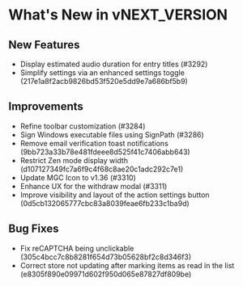 # What's New in vNEXT_VERSION

## New Features

- Display estimated audio duration for entry titles (#3292)
- Simplify settings via an enhanced settings toggle (217e1a8f2acb9826bd53f520e5dd9e7a686bf5b9)

## Improvements

- Refine toolbar customization (#3284)
- Sign Windows executable files using SignPath (#3286)
- Remove email verification toast notifications (9bb723a33b78e481fdeee8d525f41c7406abb643)
- Restrict Zen mode display width (d107127349fc7a6f9c4f68c8ae20c1adc292c7e1)
- Update MGC Icon to v1.36 (#3310)
- Enhance UX for the withdraw modal (#3311)
- Improve visibility and layout of the action settings button (0d5cb132065777cbc83a8039feae6fb233c1ba9d)

## Bug Fixes

- Fix reCAPTCHA being unclickable (305c4bcc7c8b8281f654d73b05628bf2c8d346f3)
- Correct store not updating after marking items as read in the list (e8305f890e09971d602f950d065e87827df809be)
